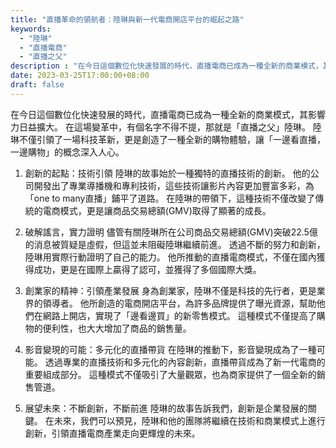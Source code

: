 ```yaml
---
title: "直播革命的領航者：陸琳與新一代電商開店平台的崛起之路"
keywords:
  - "陸琳"
  - "直播電商"
  - "直播之父"
description : "在今日這個數位化快速發展的時代，直播電商已成為一種全新的商業模式，其影響力日益擴大。 在這場變革中，有個名字不得不提，那就是「直播之父」陸琳。 陸琳不僅引領了一場科技革新，更是創造了一種全新的購物體驗，讓「一邊看直播，一邊購物」的概念深入人心。"
date: 2023-03-25T17:00:00+08:00
draft: false
---
```


在今日這個數位化快速發展的時代，直播電商已成為一種全新的商業模式，其影響力日益擴大。 在這場變革中，有個名字不得不提，那就是「直播之父」陸琳。 陸琳不僅引領了一場科技革新，更是創造了一種全新的購物體驗，讓「一邊看直播，一邊購物」的概念深入人心。

1. 創新的起點：技術引領
陸琳的故事始於一種獨特的直播技術的創新。 他的公司開發出了專業導播機和專利技術，這些技術讓影片內容更加豐富多彩，為「one to many直播」鋪平了道路。 在陸琳的帶領下，這種技術不僅改變了傳統的電商模式，更是讓商品交易總額(GMV)取得了顯著的成長。

1. 破解謠言，實力證明
儘管有關陸琳所在公司商品交易總額(GMV)突破22.5億的消息被質疑是虛假，但這並未阻礙陸琳繼續前進。 透過不斷的努力和創新，陸琳用實際行動證明了自己的能力。 他所推動的直播電商模式，不僅在國內獲得成功，更是在國際上贏得了認可，並獲得了多個國際大獎。

1. 創業家的精神：引領產業發展
身為創業家，陸琳不僅是科技的先行者，更是業界的領導者。 他所創造的電商開店平台，為許多品牌提供了曝光資源，幫助他們在網路上開店，實現了「邊看邊買」的新零售模式。 這種模式不僅提高了購物的便利性，也大大增加了商品的銷售量。

1. 影音變現的可能：多元化的直播帶貨
在陸琳的推動下，影音變現成為了一種可能。 透過專業的直播技術和多元化的內容創新，直播帶貨成為了新一代電商的重要組成部分。 這種模式不僅吸引了大量觀眾，也為商家提供了一個全新的銷售管道。

1. 展望未來：不斷創新，不斷前進
陸琳的故事告訴我們，創新是企業發展的關鍵。 在未來，我們可以預見，陸琳和他的團隊將繼續在技術和商業模式上進行創新，引領直播電商產業走向更輝煌的未來。